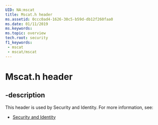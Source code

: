 ```yaml
---
UID: NA:mscat
title: Mscat.h header
ms.assetid: 0ccc0ad4-1626-30c5-b59d-db12f260faa0
ms.date: 01/11/2019
ms.keywords: 
ms.topic: overview
tech.root: security
f1_keywords:
 - mscat
 - mscat/mscat
---
```


# Mscat.h header


## -description

This header is used by Security and Identity. For more information, see:

- [Security and Identity](../_security/index.md)


